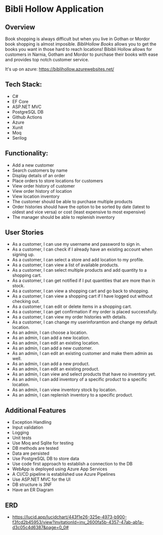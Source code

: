 # Bibli Hollow Application
## Overview
Book shopping is always difficult but when you live in Gothan or Mordor book shopping is almost imposible. *BibliHollow Books* allows you 
to get the books you want in those hard to reach locations! Bibibli Hollow allows for customers in Narnia, Gotham and Mordor to purchase
their books with ease and provides top notch customer service.

It's up on azure: https://biblihollow.azurewebsites.net/

## Tech Stack:
* C#
* EF Core
* ASP.NET MVC
* PostgreSQL DB
* Github Actions
* Azure 
* Xunit
* Moq
* Serilog

## Functionality:
* Add a new customer
* Search customers by name
* Display details of an order
* Place orders to store locations for customers
* View order history of customer
* View order history of location
* View location inventory
* The customer should be able to purchase multiple products
* Order histories should have the option to be sorted by date (latest to oldest and vice versa) or cost (least expensive to most expensive)
* The manager should be able to replenish inventory

## User Stories
* As a customer, I can use my username and password to sign in.
* As a customer, I can check if I already have an existing account when signing up.
* As a customer, I can select a store and add location to my profile.
* As a customer, I can view a list of available products. 
* As a customer, I can select multiple products and add quantity to a shopping cart. 
* As a customer, I can get notified if I put quantities that are more than in stock.
* As a customer, I can view a shopping cart and go back to shopping.
* As a customer, I can view a shopping cart if I have logged out without checking out.
* As a customer, I can edit or delete items in a shopping cart.
* As a customer, I can get confirmation if my order is placed successfully. 
* As a customer, I can view my order histories with details. 
* As a customer, I can change my userinforamtion and change my default location.
* As an admin, I can choose a location.
* As an admin, I can add a new location.
* As an admin, I can edit an existing location.
* As an admin, I can add a new customer.
* As an admin, I can edit an existing customer and make them admin as well.
* As an admin, I can add a new product.
* As an admin, I can edit an existing product.
* As an admin, I can view and select products that have no inventory yet. 
* As an admin, I can add inventory of a specific product to a specific location.
* As an admin, I can view inventory stock by location.
* As an admin, I can replenish inventory to a specific product.

## Additional Features
* Exception Handling
* Input validation
* Logging
* Unit tests
* Use Moq and Sqlite for testing
* DB methods are tested
* Data are persisted
* Use PostgreSQL DB to store data
* Use code first approach to establish a connection to the DB
* WebApp is deployed using Azure App Services
* A CI/CD pipeline is established use Azure Pipelines
* Use ASP.NET MVC for the UI
* DB structure is 3NF
* Have an ER Diagram

## ERD
* https://lucid.app/lucidchart/443f1e26-325e-4973-b900-f3fcd2b45953/view?invitationId=inv_2600fa5b-4357-47ab-ab1a-d3c05c4d6387&page=0_0#
